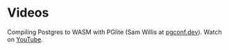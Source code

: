 # Videos

Compiling Postgres to WASM with PGlite (Sam Willis at [pgconf.dev](https://pgconf.dev)). Watch on [YouTube](https://www.youtube.com/watch?v=hlWWG5WZHOA).

